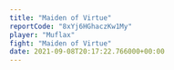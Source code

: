 ```yaml
---
title: "Maiden of Virtue"
reportCode: "8xYj6HGhaczKw1My"
player: "Muflax"
fight: "Maiden of Virtue"
date: 2021-09-08T20:17:22.766000+00:00
---
```

